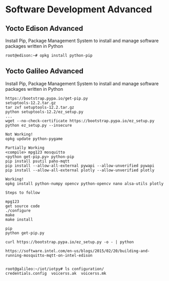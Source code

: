 Software Development Advanced
==

## Yocto Edison Advanced

Install Pip, Package Management System to install and manage software packages written in Python

    root@edison:~# opkg install python-pip

## Yocto Galileo Advanced

Install Pip, Package Management System to install and manage software packages written in Python

    https://bootstrap.pypa.io/get-pip.py
    setuptools-12.2.tar.gz
    tar zxf setuptools-12.2.tar.gz
    python setuptools-12.2/ez_setup.py
    ...
    wget --no-check-certificate https://bootstrap.pypa.io/ez_setup.py
    python ez_setup.py --insecure
    
    Not Working!
    opkg update python-pygame
    
    Partially Working
    <compile> mpg123 mosquitto
    <python get-pip.py> python-pip
    pip install psutil paho-mqtt
    pip install --allow-all-external pywapi --allow-unverified pywapi
    pip install --allow-all-external plotly --allow-unverified plotly
    
    Working!
    opkg install python-numpy opencv python-opencv nano alsa-utils plotly

    Steps to follow

    mpg123
    get source code
    ./configure
    make
    make install
    
    pip
    python get-pip.py
    
    curl https://bootstrap.pypa.io/ez_setup.py -o - | python
    
    https://software.intel.com/en-us/blogs/2015/02/20/building-and-running-mosquitto-mqtt-on-intel-edison
    

    root@galileo:~/iot/iotpy# ls configuration/
    credentials.config  voicerss.ak  voicerss.mk
